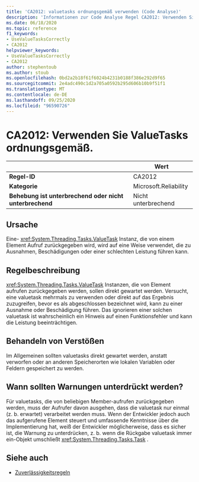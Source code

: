 ```yaml
---
title: 'CA2012: valuetasks ordnungsgemäß verwenden (Code Analyse)'
description: 'Informationen zur Code Analyse Regel CA2012: Verwenden Sie valuetasks ordnungsgemäß.'
ms.date: 06/18/2020
ms.topic: reference
f1_keywords:
- UseValueTasksCorrectly
- CA2012
helpviewer_keywords:
- UseValueTasksCorrectly
- CA2012
author: stephentoub
ms.author: stoub
ms.openlocfilehash: 0bd2a2b18f61f6024b4231b0188f386e292d9f65
ms.sourcegitcommit: 2e4adc490c1d2a705a0592b295d606b10b9f51f1
ms.translationtype: MT
ms.contentlocale: de-DE
ms.lasthandoff: 09/25/2020
ms.locfileid: "96590726"
---
```

# <a name="ca2012-use-valuetasks-correctly"></a>CA2012: Verwenden Sie ValueTasks ordnungsgemäß.

| | Wert |
|-|-|
| **Regel-ID** |CA2012|
| **Kategorie** |Microsoft.Reliability|
| **Behebung ist unterbrechend oder nicht unterbrechend** |Nicht unterbrechend|

## <a name="cause"></a>Ursache

Eine- <xref:System.Threading.Tasks.ValueTask> Instanz, die von einem Element Aufruf zurückgegeben wird, wird auf eine Weise verwendet, die zu Ausnahmen, Beschädigungen oder einer schlechten Leistung führen kann.

## <a name="rule-description"></a>Regelbeschreibung

<xref:System.Threading.Tasks.ValueTask> Instanzen, die von Element aufrufen zurückgegeben werden, sollen direkt gewartet werden.  Versucht, eine valuetask mehrmals zu verwenden oder direkt auf das Ergebnis zuzugreifen, bevor es als abgeschlossen bezeichnet wird, kann zu einer Ausnahme oder Beschädigung führen.  Das ignorieren einer solchen valuetask ist wahrscheinlich ein Hinweis auf einen Funktionsfehler und kann die Leistung beeinträchtigen.

## <a name="how-to-fix-violations"></a>Behandeln von Verstößen

Im Allgemeinen sollten valuetasks direkt gewartet werden, anstatt verworfen oder an anderen Speicherorten wie lokalen Variablen oder Feldern gespeichert zu werden.

## <a name="when-to-suppress-warnings"></a>Wann sollten Warnungen unterdrückt werden?

Für valuetasks, die von beliebigen Member-aufrufen zurückgegeben werden, muss der Aufrufer davon ausgehen, dass die valuetask nur einmal (z. b. erwartet) verarbeitet werden muss.  Wenn der Entwickler jedoch auch das aufgerufene Element steuert und umfassende Kenntnisse über die Implementierung hat, weiß der Entwickler möglicherweise, dass es sicher ist, die Warnung zu unterdrücken, z. b. wenn die Rückgabe valuetask immer ein-Objekt umschließt <xref:System.Threading.Tasks.Task> .

## <a name="see-also"></a>Siehe auch

- [Zuverlässigkeitsregeln](reliability-warnings.md)
